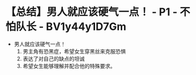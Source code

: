 # 【总结】男人就应该硬气一点！ - P1 - 不怕队长 - BV1y44y1D7Gm

-   男人就应该硬气一点！
    1.  男主角有恐黑症，希望女生穿黑丝来克服恐惧
    2.  表达了对自己的缺点的坦诚
    3.  希望女生能够理解并配合他的特殊要求。